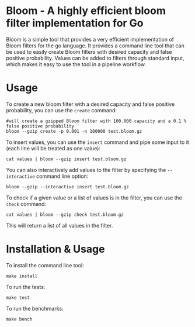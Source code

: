 # Bloom - A highly efficient bloom filter implementation for Go

Bloom is a simple tool that provides a very efficient implementation of Bloom filters for the go language.
It provides a command line tool that can be used to easily create Bloom filters with desired capacity
and false positive probability. Values can be added to filters through standard input, which makes it
easy to use the tool in a pipeline workflow.

# Usage

To create a new bloom filter with a desired capacity and false positive probability, you can use the `create` command:

    #will create a gzipped Bloom filter with 100.000 capacity and a 0.1 % false positive probability
    bloom --gzip create -p 0.001 -n 100000 test.bloom.gz

To insert values, you can use the `insert` command and pipe some input to it (each line will be treated as one value):

    cat values | bloom --gzip insert test.bloom.gz

You can also interactively add values to the filter by specifying the `--interactive` command line option:

    bloom --gzip --interactive insert test.bloom.gz

To check if a given value or a list of values is in the filter, you can use the `check` command:

    cat values | bloom --gzip check test.bloom.gz

This will return a list of all values in the filter.

# Installation & Usage

To install the command line tool:

    make install

To run the tests:

    make test

To run the benchmarks:

    make bench
